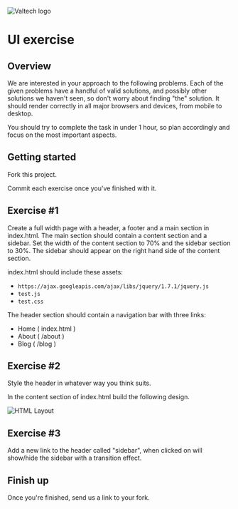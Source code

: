 ![Valtech logo](http://i.imgur.com/32Oipl4.png "Valtech logo")

UI exercise
==============================


Overview
--------

We are interested in your approach to the following problems. Each of the given problems have a handful of valid solutions, and possibly other solutions we haven't seen, so don't worry about finding "the" solution. It should render correctly in all major browsers and devices, from mobile to desktop.

You should try to complete the task in under 1 hour, so plan accordingly and focus on the most important aspects.

Getting started
---------------
Fork this project.

Commit each exercise once you've finished with it.

Exercise #1
-----------
Create a full width page with a header, a footer and a main section in index.html. The main section should contain a content section and a sidebar. Set the width of the content section to 70% and the sidebar section to 30%. The sidebar should appear on the right hand side of the content section.

index.html should include these assets:

- `https://ajax.googleapis.com/ajax/libs/jquery/1.7.1/jquery.js`
- `test.js`
- `test.css`

The header section should contain a navigation bar with three links:

- Home ( index.html )
- About ( /about )
- Blog ( /blog )
    
Exercise #2
-----------
Style the header in whatever way you think suits.

In the content section of index.html build the following design.

![HTML Layout](http://i.imgur.com/Q9dHL3d.png "HTML Layout")

Exercise #3
-----------
Add a new link to the header called "sidebar", when clicked on will show/hide the sidebar with a transition effect.

Finish up
---------
Once you're finished, send us a link to your fork.